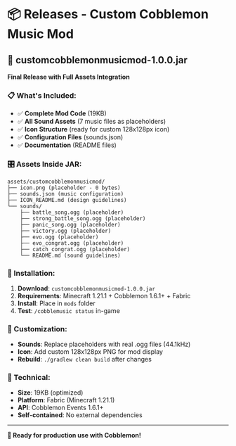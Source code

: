 # 📦 Releases - Custom Cobblemon Music Mod

## 🎵 customcobblemonmusicmod-1.0.0.jar

**Final Release with Full Assets Integration**

### 📋 What's Included:
- ✅ **Complete Mod Code** (19KB)
- ✅ **All Sound Assets** (7 music files as placeholders)
- ✅ **Icon Structure** (ready for custom 128x128px icon)
- ✅ **Configuration Files** (sounds.json)
- ✅ **Documentation** (README files)

### 🎛️ Assets Inside JAR:
```
assets/customcobblemonmusicmod/
├── icon.png (placeholder - 0 bytes)
├── sounds.json (music configuration)
├── ICON_README.md (design guidelines)
└── sounds/
    ├── battle_song.ogg (placeholder)
    ├── strong_battle_song.ogg (placeholder)
    ├── panic_song.ogg (placeholder)
    ├── victory.ogg (placeholder)
    ├── evo.ogg (placeholder)
    ├── evo_congrat.ogg (placeholder)
    ├── catch_congrat.ogg (placeholder)
    └── README.md (sound guidelines)
```

### 🚀 Installation:
1. **Download**: `customcobblemonmusicmod-1.0.0.jar`
2. **Requirements**: Minecraft 1.21.1 + Cobblemon 1.6.1+ + Fabric
3. **Install**: Place in `mods` folder
4. **Test**: `/cobblemusic status` in-game

### 🎨 Customization:
- **Sounds**: Replace placeholders with real .ogg files (44.1kHz)
- **Icon**: Add custom 128x128px PNG for mod display
- **Rebuild**: `./gradlew clean build` after changes

### 📜 Technical:
- **Size**: 19KB (optimized)
- **Platform**: Fabric (Minecraft 1.21.1)
- **API**: Cobblemon Events 1.6.1+
- **Self-contained**: No external dependencies

---

**🎯 Ready for production use with Cobblemon!**